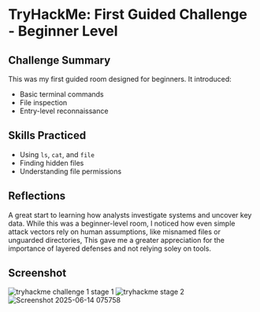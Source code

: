 # TryHackMe: First Guided Challenge - Beginner Level

##  Challenge Summary
This was my first guided room designed for beginners. It introduced:
- Basic terminal commands
- File inspection
- Entry-level reconnaissance

##  Skills Practiced
- Using `ls`, `cat`, and `file`
- Finding hidden files
- Understanding file permissions

##  Reflections
A great start to learning how analysts investigate systems and uncover key data. While this was a beginner-level room, I noticed how even simple attack vectors rely on human assumptions, like misnamed files or unguarded directories, This gave me a greater appreciation for the importance of layered defenses and not relying soley on tools. 

##  Screenshot

![tryhackme challenge 1 stage 1](https://github.com/user-attachments/assets/3b0f61b7-86cd-4e4d-9c73-fa11a6b1eb21)
![tryhackme stage 2](https://github.com/user-attachments/assets/00bcfed7-aa53-4a4f-bb71-31c071c4ba0d)
![Screenshot 2025-06-14 075758](https://github.com/user-attachments/assets/fda7c36c-ac19-44b7-a25b-8c2b84dd0a38)
